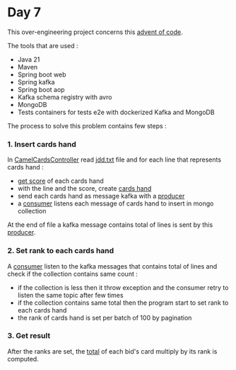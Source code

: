 # Day 7

This over-engineering project concerns this [advent of code](https://adventofcode.com/2023/day/7).

The tools that are used :
- Java 21
- Maven
- Spring boot web
- Spring kafka
- Spring boot aop
- Kafka schema registry with avro
- MongoDB
- Tests containers for tests e2e with dockerized Kafka and MongoDB

The process to solve this problem contains few steps :
### 1. Insert cards hand
In [CamelCardsController](src/main/java/com/aoc/day7/infrastructure/controller/CamelCardsController.java) read [jdd.txt](src/main/resources/jdd.txt) file and for each line that represents cards hand :
- [get score](src/main/java/com/aoc/day7/core/usecase/GetScoreByCards.java) of each cards hand 
- with the line and the score, create [cards hand](src/main/java/com/aoc/day7/core/model/CardsHand.java)
- send each cards hand as message kafka with a [producer](src/main/java/com/aoc/day7/infrastructure/kafka/producer/CardsHandWithScoreProducer.java)
- a [consumer](src/main/java/com/aoc/day7/infrastructure/kafka/consumer/CardsHandWithScoreConsumer.java) listens each message of cards hand to insert in mongo collection

At the end of file a kafka message contains total of lines is sent by this [producer](src/main/java/com/aoc/day7/infrastructure/kafka/producer/UpdateCardsHandRankProducer.java).

### 2. Set rank to each cards hand
A [consumer](src/main/java/com/aoc/day7/infrastructure/kafka/consumer/UpdateCardsHandRankConsumer.java) listen to the kafka messages that contains total of lines and check if the collection contains same count :
- if the collection is less then it throw exception and the consumer retry to listen the same topic after few times
- if the collection contains same total then the program start to set rank to each cards hand
- the rank of cards hand is set per batch of 100 by pagination

### 3. Get result
After the ranks are set, the [total](src/main/java/com/aoc/day7/infrastructure/mongo/repository/MongoDBRepository.java?plain=65) of each bid's card multiply by its rank is computed.
